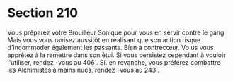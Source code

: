 # Section 210

Vous préparez votre Brouilleur Sonique pour vous en servir contre le gang. Mais vous
vous ravisez aussitôt en réalisant que son action risque d'incommoder également les
passants. Bien à contrecœur. Vo us vous apprêtez à la remettre dans son étui. Si vous
persistez cependant à vouloir l'utiliser, rendez -vous au  406 . Si. en revanche, vous
préférez combattre les Alchimistes à mains nues, rendez -vous au  243 .